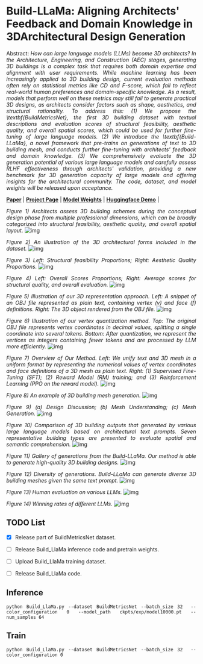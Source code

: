 # Build-LLaMa: Aligning Architects' Feedback and Domain Knowledge in 3DArchitectural Design Generation

<div align="justify">

Abstract: *How can large language models (LLMs) become 3D architects? In the Architecture, Engineering, and Construction (AEC) stages, generating 3D buildings is a complex task that requires both domain expertise and alignment with user requirements. While machine learning has been increasingly applied to 3D building design, current evaluation methods often rely on statistical metrics like CD and F-score, which fail to reflect real-world human preferences and domain-specific knowledge. As a result, models that perform well on these metrics may still fail to generate practical 3D designs, as architects consider factors such as shape, aesthetics, and structural rationality.
To address this:
(1) We propose the \textbf{BuildMetricsNet}, the first 3D building dataset with textual descriptions and evaluation scores of structural feasibility, aesthetic quality, and overall spatial scores, which could be used for further fine-tuning of large language models.
(2) We introduce the \textbf{Build-LLaMa}, a novel framework that pre-trains on generations of text to 3D building mesh, and conducts further fine-tuning with architects' feedback and domain knowledge. 
(3) We comprehensively evaluate the 3D generation potential of various large language models and carefully assess RLHF effectiveness through architects' validation, providing a new benchmark for 3D generation capacity of large models and offering insights for the architectural community. The code, dataset, and model weights will be released upon acceptance.*


[**Paper**]() | [**Project Page**]() | [**Model Weights**]() | [**Huggingface Demo**]() |


*Figure 1) Architects assess 3D building schemes during the conceptual design phase from multiple professional dimensions, which can be broadly categorized into structural feasibility, aesthetic quality, and overall spatial layout.*
![img](assets/1.png)

*Figure 2) An illustration of the 3D architectural forms included in the dataset.*
![img](assets/2.png)

*Figure 3) Left: Structural feasibility Proportions; Right: Aesthetic Quality Proportions.*
![img](assets/3.png)

*Figure 4) Left: Overall Scores Proportions; Right: Average scores for structural quality, and overall evaluation.*
![img](assets/4.png)

*Figure 5) Illustration of our 3D representation approach. Left: A snippet of an OBJ file represented as plain text, containing vertex (v) and face (f) definitions. Right: The 3D object rendered from the OBJ file.*
![img](assets/5.png)

*Figure 6) Illustration of our vertex quantization method. Top: The original OBJ file represents vertex coordinates in decimal values, splitting a single coordinate into several tokens. Bottom: After quantization, we represent the vertices as integers containing fewer tokens and are processed by LLM more efficiently.*
![img](assets/6.png)

*Figure 7) Overview of Our Method. Left: We unify text and 3D mesh in a uniform format by representing the numerical values of vertex coordinates and face definitions of a 3D mesh as plain text. Right: (1) Supervised Fine-Tuning (SFT); (2) Reward Model (RM) training; and (3) Reinforcement Learning (PPO on the reward model).*
![img](assets/7.png)

*Figure 8) An example of 3D building mesh generation.*
![img](assets/8.png)

*Figure 9) (a) Design Discussion; (b) Mesh Understanding; (c) Mesh Generation.*
![img](assets/9.png)

*Figure 10) Comparison of 3D building outputs that generated by various large language models based on architectural text prompts. Seven representative building types are presented to evaluate  spatial and semantic comprehension.*
![img](assets/10.png)

*Figure 11) Gallery of generations from the Build-LLaMa. Our method is able to generate high-quality 3D building designs.*
![img](assets/11.png)

*Figure 12) Diversity of generations. Build-LLaMa can generate diverse 3D building meshes given the same text prompt.*
![img](assets/12.png)

*Figure 13) Human evaluation on various LLMs.*
![img](assets/13.png)

*Figure 14) Winning rates of different LLMs.*
![img](assets/14.png)

## TODO List

- [x] Release part of BuildMetricsNet dataset. 
- [ ] Release Build_LlaMa inference code and pretrain weights.
- [ ] Upload Build_LlaMa training dataset.
- [ ] Release Build_LlaMa code.



## Inference

```
python Build_LlaMa.py --dataset BuildMetricsNet --batch_size 32  --color_configuration 0 --model_path ckpts/exp/model10000.pt --num_samples 64
```
## Train

```
python Build_LlaMa.py --dataset BuildMetricsNet --batch_size 32  --color_configuration 0 
